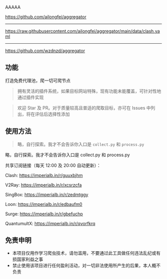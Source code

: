 <!--
 * @Author: wzdnzd
 * @Date: 2022-03-06 14:51:29
 * @Description: 
 * Copyright (c) 2022 by wzdnzd, All Rights Reserved.
-->
AAAAA

https://github.com/ailongfei/aggregator

--------------------------------------------
https://raw.githubusercontent.com/ailongfei/aggregator/main/data/clash.yaml

-------------------------------------------------------
https://github.com/wzdnzd/aggregator


## 功能
打造免费代理池，爬一切可爬节点
> 拥有灵活的插件系统，如果目标网站特殊，现有功能未能覆盖，可针对性地通过插件实现

> 欢迎 Star 及 PR。对于质量较高且普适的爬取目标，亦可在 Issues 中列出，将在评估后选择性添加

## 使用方法
> 略，自行探索。我才不会告诉你入口是 `collect.py` 和 `process.py`

略，自行探索。我才不会告诉你入口是 collect.py 和 process.py

共享订阅链接（每天 12:00 及 20:00 自动更新）：

Clash: https://imperialb.in/r/guuxbjhm

V2Ray: https://imperialb.in/r/xcsrzcfa

SingBox: https://imperialb.in/r/zedmtggy

Loon: https://imperialb.in/r/edbaufm0

Surge: https://imperialb.in/r/gbefuchp

QuantumultX: https://imperialb.in/r/qvorfkrq




## 免责申明
+ 本项目仅用作学习爬虫技术，请勿滥用，不要通过此工具做任何违法乱纪或有损国家利益之事
+ 禁止使用该项目进行任何盈利活动，对一切非法使用所产生的后果，本人概不负责
